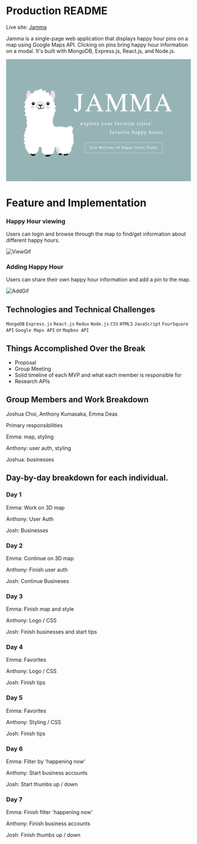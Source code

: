 # Production README

Live site: [Jamma](https://jamma-llama.herokuapp.com)

Jamma is a single-page web application that displays happy hour pins on a map using Google Maps API. Clicking on pins bring happy hour information on a modal. It's built with MongoDB, Express.js, React.js, and Node.js. 

![IntroPng](./app/assets/images/readme/jamma_homepage.png)

# Feature and Implementation
### Happy Hour viewing

Users can login and browse through the map to find/get information about different happy hours. 

![ViewGif](./app/assets/images/readme/viewing_happy_hour.gif)


### Adding Happy Hour

Users can share their own happy hour information and add a pin to the map. 

![AddGif](./app/assets/images/readme/adding_happy_hour.gif)


## Technologies and Technical Challenges

`MongoDB` `Express.js` `React.js` `Redux` `Node.js` `CSS` `HTML5` `JavaScript` `FourSquare API` `Google Maps API` or `Mapbox API`

## Things Accomplished Over the Break

* Proposal
* Group Meeting
* Solid timeline of each MVP and what each member is responsible for 
* Research APIs

## Group Members and Work Breakdown
 
Joshua Choi, Anthony Kumasaka, Emma Deas

Primary responsibilities

Emma: map, styling

Anthony: user auth, styling

Joshua: businesses

## Day-by-day breakdown for each individual.

### Day 1
Emma: Work on 3D map

Anthony: User Auth

Josh: Businesses

### Day 2
Emma: Continue on 3D map

Anthony: Finish user auth

Josh: Continue Busineses 

### Day 3

Emma: Finish map and style

Anthony: Logo / CSS

Josh: Finish businesses and start tips 

### Day 4

Emma: Favorites

Anthony: Logo / CSS 

Josh: Finish tips 

### Day 5

Emma: Favorites

Anthony: Styling / CSS

Josh: Finish tips 

### Day 6

Emma: Filter by 'happening now'

Anthony: Start business accounts

Josh: Start thumbs up / down

### Day 7

Emma: Finish filter 'happening now'

Anthony: Finish business accounts

Josh: Finish thumbs up / down
